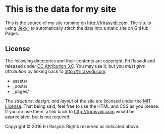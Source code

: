 # This is the data for my site

This is the source of my site running on http://frirasyidi.com. The site is using [Jekyll](http://jekyll) to automatically stitch the data into a static site on GitHub Pages.

## License

The following directories and their contents are copyright, Fri Rasyidi and released under [CC Attribution 3.0](https://creativecommons.org/licenses/by/3.0/). You may use it, but you *must give attribution* by linking back to http://frirasyidi.com.

* assets/
* _posts/
* _pages/

The *structure, design, and layout* of the site are licensed under the [MIT License](https://opensource.org/licenses/MIT). That being said, feel free to use the HTML and CSS as you please. If you do use them, a link back to http://frirasyidi.com would be appreciated, but is not required.

Copyright © 2016 Fri Rasyidi. Rights reserved as indicated above.
